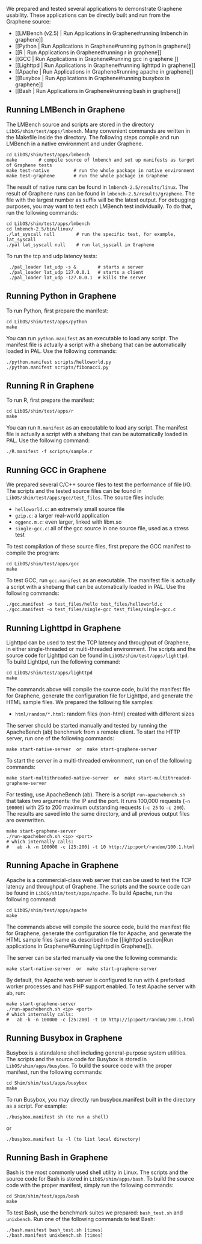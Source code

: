 We prepared and tested several applications to demonstrate Graphene usability. These applications
can be directly built and run from the Graphene source:

* [[LMBench (v2.5) | Run Applications in Graphene#running lmbench in graphene]]
* [[Python | Run Applications in Graphene#running python in graphene]]
* [[R | Run Applications in Graphene#running r in graphene]]
* [[GCC | Run Applications in Graphene#running gcc in graphene ]]
* [[Lighttpd | Run Applications in Graphene#running lighttpd in graphene]]
* [[Apache | Run Applications in Graphene#running apache in graphene]]
* [[Busybox | Run Applications in Graphene#running busybox in graphene]]
* [[Bash | Run Applications in Graphene#running bash in graphene]]

## Running LMBench in Graphene

The LMBench source and scripts are stored in the directory `LibOS/shim/test/apps/lmbench`. Many
convenient commands are written in the Makefile inside the directory. The following steps compile
and run LMBench in a native environment and under Graphene.

    cd LibOS/shim/test/apps/lmbench
    make        # compile source of lmbench and set up manifests as target of Graphene tests
    make test-native         # run the whole package in native environment
    make test-graphene       # run the whole package in Graphene

The result of native runs can be found in `lmbench-2.5/results/linux`. The result of Graphene runs
can be found in `lmbench-2.5/results/graphene`. The file with the largest number as suffix will be
the latest output. For debugging purposes, you may want to test each LMBench test individually. To
do that, run the following commands:

    cd LibOS/shim/test/apps/lmbench
    cd lmbench-2.5/bin/linux/
    ./lat_syscall null        # run the specific test, for example, lat_syscall
    ./pal lat_syscall null    # run lat_syscall in Graphene

To run the tcp and udp latency tests:

     ./pal_loader lat_udp -s &        # starts a server
     ./pal_loader lat_udp 127.0.0.1   # starts a client
     ./pal_loader lat_udp -127.0.0.1  # kills the server

## Running Python in Graphene

To run Python, first prepare the manifest:

    cd LibOS/shim/test/apps/python
    make

You can run `python.manifest` as an executable to load any script. The manifest file is actually
a script with a shebang that can be automatically loaded in PAL. Use the following commands:

    ./python.manifest scripts/helloworld.py
    ./python.manifest scripts/fibonacci.py


## Running R in Graphene

To run R, first prepare the manifest:

    cd LibOS/shim/test/apps/r
    make

You can run `R.manifest` as an executable to load any script. The manifest file is actually a script
with a shebang that can be automatically loaded in PAL. Use the following command:

    ./R.manifest -f scripts/sample.r


## Running GCC in Graphene

We prepared several C/C++ source files to test the performance of file I/O. The scripts and the
tested source files can be found in `LibOS/shim/test/apps/gcc/test_files`. The source files include:

* `helloworld.c`: an extremely small source file
* `gzip.c`: a larger real-world application
* `oggenc.m.c`: even larger, linked with libm.so
* `single-gcc.c`: all of the gcc source in one source file, used as a stress test

To test compilation of these source files, first prepare the GCC manifest to compile the program:

    cd LibOS/shim/test/apps/gcc
    make

To test GCC, run `gcc.manifest` as an executable. The manifest file is actually a script with a
shebang that can be automatically loaded in PAL. Use the following commands:

    ./gcc.manifest -o test_files/hello test_files/helloworld.c
    ./gcc.manifest -o test_files/single-gcc test_files/single-gcc.c


## Running Lighttpd in Graphene

Lighttpd can be used to test the TCP latency and throughput of Graphene, in either single-threaded
or multi-threaded environment. The scripts and the source code for Lighttpd can be found in
`LibOS/shim/test/apps/lighttpd`. To build Lighttpd, run the following command:

    cd LibOS/shim/test/apps/lighttpd
    make

The commands above will compile the source code, build the manifest file for Graphene, generate the
configuration file for Lighttpd, and generate the HTML sample files. We prepared the following file
samples:

* `html/random/*.html`: random files (non-html) created with different sizes

The server should be started manually and tested by running the ApacheBench (ab) benchmark from a
remote client. To start the HTTP server, run one of the following commands:

    make start-native-server  or  make start-graphene-server

To start the server in a multi-threaded environment, run on of the following commands:

    make start-multithreaded-native-server  or  make start-multithreaded-graphene-server

For testing, use ApacheBench (ab). There is a script `run-apachebench.sh` that takes two arguments:
the IP and the port. It runs 100,000 requests (`-n 100000`) with 25 to 200 maximum outstanding
requests (`-c 25` to `-c 200`). The results are saved into the same directory, and all previous
output files are overwritten.

    make start-graphene-server
    ./run-apachebench.sh <ip> <port>
    # which internally calls:
    #   ab -k -n 100000 -c [25:200] -t 10 http://ip:port/random/100.1.html

## Running Apache in Graphene

Apache is a commercial-class web server that can be used to test the TCP latency and throughput of
Graphene. The scripts and the source code can be found in `LibOS/shim/test/apps/apache`. To build
Apache, run the following command:

    cd LibOS/shim/test/apps/apache
    make

The commands above will compile the source code, build the manifest file for Graphene, generate
the configuration file for Apache, and generate the HTML sample files (same as described in the
[[lighttpd section|Run applications in Graphene#Running Lighttpd in Graphene]]).

The server can be started manually via one the following commands:

    make start-native-server  or  make start-graphene-server

By default, the Apache web server is configured to run with 4 preforked worker processes and has
PHP support enabled. To test Apache server with ab, run:

    make start-graphene-server
    ./run-apachebench.sh <ip> <port>
    # which internally calls:
    #   ab -k -n 100000 -c [25:200] -t 10 http://ip:port/random/100.1.html

## Running Busybox in Graphene

Busybox is a standalone shell including general-purpose system utilities. The scripts and the
source code for Busybox is stored in `LibOS/shim/apps/busybox`. To build the source code with
the proper manifest, run the following commands:

    cd Shim/shim/test/apps/busybox
    make

To run Busybox, you may directly run busybox.manifest built in the directory as a script.
For example:

    ./busybox.manifest sh (to run a shell)

or

    ./busybox.manifest ls -l (to list local directory)


## Running Bash in Graphene

Bash is the most commonly used shell utility in Linux. The scripts and the source code for Bash
is stored in `LibOS/shim/apps/bash`. To build the source code with the proper manifest, simply run
the following commands:

    cd Shim/shim/test/apps/bash
    make

To test Bash, use the benchmark suites we prepared: `bash_test.sh` and `unixbench`. Run one of the
following commands to test Bash:

    ./bash.manifest bash_test.sh [times]
    ./bash.manifest unixbench.sh [times]
